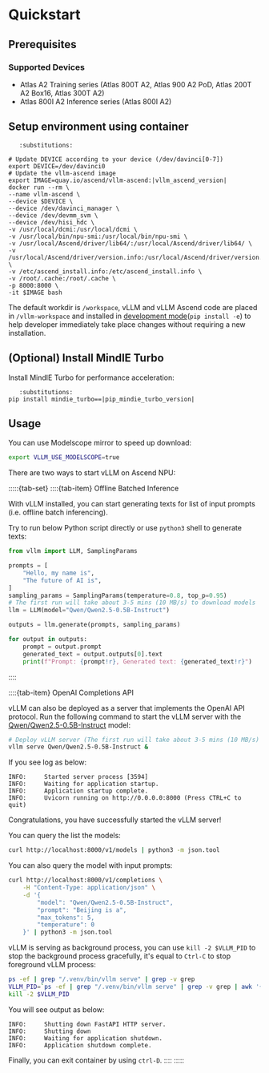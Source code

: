# Quickstart

## Prerequisites

### Supported Devices
- Atlas A2 Training series (Atlas 800T A2, Atlas 900 A2 PoD, Atlas 200T A2 Box16, Atlas 300T A2)
- Atlas 800I A2 Inference series (Atlas 800I A2)

## Setup environment using container

```{code-block} bash
   :substitutions:

# Update DEVICE according to your device (/dev/davinci[0-7])
export DEVICE=/dev/davinci0
# Update the vllm-ascend image
export IMAGE=quay.io/ascend/vllm-ascend:|vllm_ascend_version|
docker run --rm \
--name vllm-ascend \
--device $DEVICE \
--device /dev/davinci_manager \
--device /dev/devmm_svm \
--device /dev/hisi_hdc \
-v /usr/local/dcmi:/usr/local/dcmi \
-v /usr/local/bin/npu-smi:/usr/local/bin/npu-smi \
-v /usr/local/Ascend/driver/lib64/:/usr/local/Ascend/driver/lib64/ \
-v /usr/local/Ascend/driver/version.info:/usr/local/Ascend/driver/version.info \
-v /etc/ascend_install.info:/etc/ascend_install.info \
-v /root/.cache:/root/.cache \
-p 8000:8000 \
-it $IMAGE bash
```

The default workdir is `/workspace`, vLLM and vLLM Ascend code are placed in `/vllm-workspace` and installed in [development mode](https://setuptools.pypa.io/en/latest/userguide/development_mode.html)(`pip install -e`) to help developer immediately take place changes without requiring a new installation.

## (Optional) Install MindIE Turbo

Install MindIE Turbo for performance acceleration:

```{code-block} bash
   :substitutions:
pip install mindie_turbo==|pip_mindie_turbo_version|
```

## Usage

You can use Modelscope mirror to speed up download:

```bash
export VLLM_USE_MODELSCOPE=true
```

There are two ways to start vLLM on Ascend NPU:

:::::{tab-set}
::::{tab-item} Offline Batched Inference

With vLLM installed, you can start generating texts for list of input prompts (i.e. offline batch inferencing).

Try to run below Python script directly or use `python3` shell to generate texts:

```python
from vllm import LLM, SamplingParams

prompts = [
    "Hello, my name is",
    "The future of AI is",
]
sampling_params = SamplingParams(temperature=0.8, top_p=0.95)
# The first run will take about 3-5 mins (10 MB/s) to download models
llm = LLM(model="Qwen/Qwen2.5-0.5B-Instruct")

outputs = llm.generate(prompts, sampling_params)

for output in outputs:
    prompt = output.prompt
    generated_text = output.outputs[0].text
    print(f"Prompt: {prompt!r}, Generated text: {generated_text!r}")
```

::::

::::{tab-item} OpenAI Completions API

vLLM can also be deployed as a server that implements the OpenAI API protocol. Run
the following command to start the vLLM server with the
[Qwen/Qwen2.5-0.5B-Instruct](https://huggingface.co/Qwen/Qwen2.5-0.5B-Instruct) model:

```bash
# Deploy vLLM server (The first run will take about 3-5 mins (10 MB/s) to download models)
vllm serve Qwen/Qwen2.5-0.5B-Instruct &
```

If you see log as below:

```
INFO:     Started server process [3594]
INFO:     Waiting for application startup.
INFO:     Application startup complete.
INFO:     Uvicorn running on http://0.0.0.0:8000 (Press CTRL+C to quit)
```
Congratulations, you have successfully started the vLLM server!

You can query the list the models:

```bash
curl http://localhost:8000/v1/models | python3 -m json.tool
```

You can also query the model with input prompts:

```bash
curl http://localhost:8000/v1/completions \
    -H "Content-Type: application/json" \
    -d '{
        "model": "Qwen/Qwen2.5-0.5B-Instruct",
        "prompt": "Beijing is a",
        "max_tokens": 5,
        "temperature": 0
    }' | python3 -m json.tool
```

vLLM is serving as background process, you can use `kill -2 $VLLM_PID` to stop the background process gracefully,
it's equal to `Ctrl-C` to stop foreground vLLM process:

```bash
ps -ef | grep "/.venv/bin/vllm serve" | grep -v grep
VLLM_PID=`ps -ef | grep "/.venv/bin/vllm serve" | grep -v grep | awk '{print $2}'`
kill -2 $VLLM_PID
```

You will see output as below:
```
INFO:     Shutting down FastAPI HTTP server.
INFO:     Shutting down
INFO:     Waiting for application shutdown.
INFO:     Application shutdown complete.
```

Finally, you can exit container by using `ctrl-D`.
::::
:::::